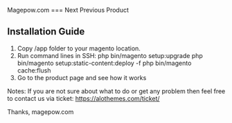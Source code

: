 Magepow.com === Next Previous Product

Installation Guide
--------------------

1. Copy /app folder to your magento location.
2. Run command lines in SSH: 
    php bin/magento setup:upgrade
    php bin/magento setup:static-content:deploy -f
    php bin/magento cache:flush
3. Go to the product page and see how it works

Notes: If you are not sure about what to do or get any problem then feel free to contact us via ticket: https://alothemes.com/ticket/

Thanks,
magepow.com
